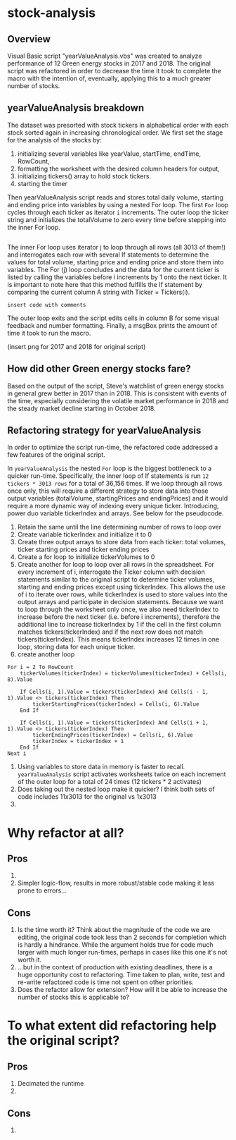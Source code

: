 # stock-analysis

## Overview
Visual Basic script "yearValueAnalysis.vbs" was created to analyze performance of 12 Green energy stocks in 2017 and 2018. The original script was refactored in order to decrease the time it took to complete the macro with the intention of, eventually, applying this to a much greater number of stocks.

## yearValueAnalysis breakdown
The dataset was presorted with stock tickers in alphabetical order with each stock sorted again in increasing chronological order. We first set the stage for the analysis of the stocks by: 
1. initializing several variables like yearValue, startTime, endTime, RowCount, 
2. formatting the worksheet with the desired column headers for output,
3. initializing tickers() array to hold stock tickers.
4. starting the timer

Then yearValueAnalysis script reads and stores total daily volume, starting and ending price into variables by using a nested For loop. The first `For` loop cycles through each ticker as iterator `i` increments. The outer loop  the ticker string and initializes the totalVolume to zero every time before stepping into the inner For loop.
```

```

The inner For loop uses iterator j to loop through all rows (all 3013 of them!) and interrogates each row with several If statements to determine the values for total volume, starting price and ending price and store them into variables. The For (j) loop concludes and the data for the current ticker is listed by calling the variables before i increments by 1 onto the next ticker. It is important to note here that this method fulfills the If statement by comparing the current column A string with Ticker = Tickers(i).

`insert code with comments`

The outer loop exits and the script edits cells in column B for some visual feedback and number formatting. Finally, a msgBox prints the amount of time it took to run the macro. 

(insert png for 2017 and 2018 for original script)

## How did other Green energy stocks fare?
Based on the output of the script, Steve's watchlist of green energy stocks in general grew better in 2017 than in 2018. This is consistent with events of the time, especially considering the volatile market performance in 2018 and the steady market decline starting in October 2018. 

## Refactoring strategy for yearValueAnalysis
In order to optimize the script run-time, the refactored code addressed a few features of the original script.

In `yearValueAnalysis` the nested `For` loop is the biggest bottleneck to a quicker run-time. Specifically, the inner loop of If statements is run `12 tickers * 3013 rows` for a total of 36,156 times. If we loop through all rows once only, this will require a different strategy to store data into those output variables (totalVolume, startingPrices and endingPrices) and it would require a more dynamic way of indexing every unique ticker. Introducing, power duo variable tickerIndex and arrays. See below for the pseudocode.

1. Retain the same until the line determining number of rows to loop over 
2. Create variable tickerIndex and initialize it to 0
3. Create three output arrays to store data from each ticker: total volumes, ticker starting prices and ticker ending prices
4. Create a for loop to initialize tickerVolumes to 0
5. Create another for loop to loop over all rows in the spreadsheet. For every increment of i, interrogate the Ticker column with decision statements similar to the original script to determine ticker volumes, starting and ending prices except using tickerIndex. This allows the use of i to iterate over rows, while tickerIndex is used to store values into the output arrays and participate in decision statements. Because we want to loop through the worksheet only once, we also need tickerIndex to increase before the next ticker (i.e. before i increments), therefore the additional line to increase tickerIndex by 1 if the cell in the first column matches tickers(tickerIndex) and if the next row does not match tickers(tickerIndex). This means tickerIndex increases 12 times in one loop, storing data for each unique ticker. 
6. create another loop  
```
For i = 2 To RowCount
    tickerVolumes(tickerIndex) = tickerVolumes(tickerIndex) + Cells(i, 8).Value        
    
    If Cells(i, 1).Value = tickers(tickerIndex) And Cells(i - 1, 1).Value <> tickers(tickerIndex) Then
        tickerStartingPrices(tickerIndex) = Cells(i, 6).Value
    End If

    If Cells(i, 1).Value = tickers(tickerIndex) And Cells(i + 1, 1).Value <> tickers(tickerIndex) Then
        tickerEndingPrices(tickerIndex) = Cells(i, 6).Value
        tickerIndex = tickerIndex + 1
    End If
Next i
```

1. Using variables to store data in memory is faster to recall. `yearValueAnalysis` script activates worksheets twice on each increment of the outer loop for a total of 24 times (12 tickers * 2 activates) 
2. Does taking out the nested loop make it quicker? I think both sets of code includes 11x3013 for the original vs 1x3013 
3. 

# Why refactor at all? 
## Pros
1. 
2. Simpler logic-flow, results in more robust/stable code making it less prone to errors...

## Cons
1. Is the time worth it? Think about the magnitude of the code we are editing, the original code took less than 2 seconds for completion which is hardly a hindrance. While the argument holds true for code much larger with much longer run-times, perhaps in cases like this one it's not worth it.
2. ...but in the context of production with existing deadlines, there is a huge opportunity cost to refactoring. Time taken to plan, write, test and re-write refactored code is time not spent on other priorities.  
3. Does the refactor allow for extension? How will it be able to increase the number of stocks this is applicable to?

# To what extent did refactoring help the original script?
## Pros 
1. Decimated the runtime
2. 

## Cons
1. 
